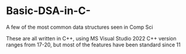 # Basic-DSA-in-C-
A few of the most common data structures seen in Comp Sci

These are all written in C++, using MS Visual Studio 2022
C++ version ranges from 17-20, but most of the features have been standard since 11

